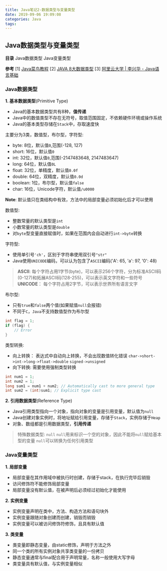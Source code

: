 ```yaml
---
title: Java笔记2-数据类型与变量类型
date: 2019-09-06 19:09:08
categories: Java
tags:
---
```

## Java数据类型与变量类型
__目录__
Java数据类型
Java变量类型

__参考__
[1] [Java菜鸟教程](https://www.runoob.com/java/java-tutorial.html) 
[2] [JAVA 8大数据类型](https://blog.csdn.net/qq_28328381/article/details/81163856)
[3] [阿里云大学 | 李兴华 - Java语言基础](https://edu.aliyun.com/roadmap/java?spm=5176.13345299.1392477.3.63ddf153q7QkVf)


### Java数据类型
__1. 基本数据类型__(Primitive Type)
- Java的基本数据类型共有8种，__值传递__
- Java中的数值类型不存在无符号，取值范围固定，不依赖硬件环境或操作系统
- Java的基本类型存储在`Stack`中，存取速度快

主要分为3类，数值型，布尔型，字符型:
- byte: 8位，默认值`0`,范围(-128, 127)
- short: 16位，默认值`0`
- int: 32位，默认值`0`,范围(-2147483648, 2147483647)
- long: 64位，默认值`0L`
- float: 32位，单精度，默认值`0.0f`
- double: 64位，双精度，默认值`0.0d`
- boolean: 1位，布尔型，默认值`false`
- char: 16位，Unicode字符，默认值`/u0000`

__Note__: 默认值只在类结构中有效，方法中的局部变量必须初始化后才可以使用

<!-- more -->

数值型:
- 整数常量的默认类型是`int`
- 小数常量的默认类型是`double`
- 对`byte`型变量直接赋值时，如果在范围内会自动进行`int->byte`转换

字符型:
- 使用单引号`'ch'`，区别于字符串使用双引号`"str"`
- Java使用`UNICODE`编码，可以认为包含了`ASCII`编码('A': 65, 'a': 97, '0': 48)
> __ASCII__: 每个字符占用1字节(byte)，可以表示256个字符，分为标准ASCII码(0-127)和拓展ASCII码(128-255)，可以表示英文字符和一些符号
> __UNICODE__： 每个字符占用2字节，可以表示世界所有语言文字

布尔型:
- 只有`true`和`false`两个值(如果赋值`null`会报错)
- 不同于`C`，`Java`不支持数值型作为布尔型
```java
int flag = 1;
if (flag) {
    // Error
}
```

类型转换:
- 向上转换： 表达式中自动向上转换，不会出现数值转化错误
  `char->short->int->long->float->double`
  `signed->unsigned`
- 向下转换: 需要使用强制类型转换
```java
int num1 = 1;
int num2 = 1;
long sum1 = num1 + num2; // Automatically cast to more general type
int sum2 = (int)sum1; // Explicit type cast
```

__2. 引用数据类型__(Reference Type)
- Java引用类型指向一个对象，指向对象的变量是引用变量，默认值为`null`
- Java创建对象实例时，将地址赋给引用变量，存储于`Stack`，实例存储于`Heap`
- 对象、数组都是引用数据类型，__引用传递__

> 特殊数据类型: `null`
> `null`用来标识一个空的对象，因此不能将`null`赋给基本型的变量
> `null`可以转换为任何引用类型


### Java变量类型
__1. 局部变量__
- 局部变量在其作用域中被执行时创建，存储于stack，在执行完毕后销毁
- 访问修饰符不能修饰局部变量
- 局部变量没有默认值，在被声明后必须经过初始化才能使用

__2. 实例变量__
- 实例变量声明在类中，方法、构造方法和语句块外
- 实例变量跟随对象创建而创建，销毁而销毁
- 实例变量可以被访问修饰符修饰，且具有默认值

__3. 类变量__
- 类变量即静态变量，由static修饰，声明于方法之外
- 同一个类的所有实例对象共享类变量的一份拷贝
- 静态变量通常与final配合用于声明常量，名称一般使用大写字母
- 类变量具有默认值，与实例变量相似




